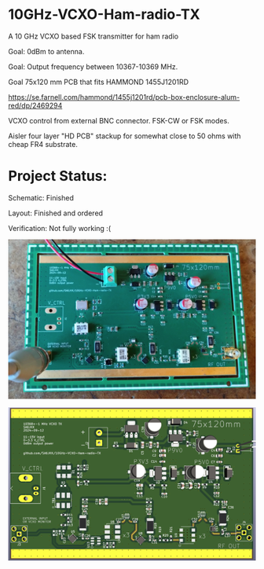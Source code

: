 # 10GHz-VCXO-Ham-radio-TX
 A 10 GHz VCXO based FSK transmitter for ham radio

Goal: 0dBm to antenna. 

Goal: Output frequency between 10367-10369 MHz.  

Goal 75x120 mm PCB that fits HAMMOND 1455J1201RD 

https://se.farnell.com/hammond/1455j1201rd/pcb-box-enclosure-alum-red/dp/2469294

VCXO control from external BNC connector. FSK-CW or FSK modes. 

Aisler four layer "HD PCB" stackup for somewhat close to 50 ohms with cheap FR4 substrate. 

# Project Status: 

Schematic: Finished 

Layout: Finished and ordered

Verification: Not fully working :(

![Assembled PCB](Assembled_10GHz_VCXO_TX.JPG?raw=true)


![Render of PCB](VCXO_TX_Render_v4.png?raw=true)
